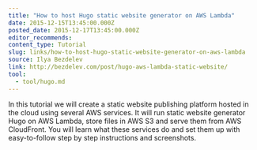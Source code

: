 ```yaml
---
title: "How to host Hugo static website generator on AWS Lambda"
date: 2015-12-15T13:45:00.000Z
posted_date: 2015-12-17T13:45:00.000Z
editor_recommends:
content_type: Tutorial
slug: links/how-to-host-hugo-static-website-generator-on-aws-lambda
source: Ilya Bezdelev
link: http://bezdelev.com/post/hugo-aws-lambda-static-website/
tool:
  - tool/hugo.md
---
```

In this tutorial we will create a static website publishing platform hosted in the cloud using several AWS services. It will run static website generator Hugo on AWS Lambda, store files in AWS S3 and serve them from AWS CloudFront. You will learn what these services do and set them up with easy-to-follow step by step instructions and screenshots.



